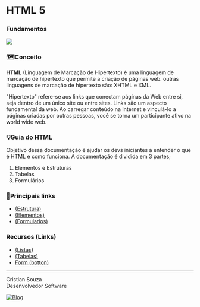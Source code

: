 # <h1>HTML 5

### Fundamentos

<div>
    <img align="center alt="html5" src="https://img.shields.io/badge/HTML5-E34F26?style=for-the-badge&logo=html5&logoColor=white">
</div>

### 🗺️Conceito

<p>
    <b>HTML</b> (Linguagem de Marcação de Hipertexto) é uma linguagem de marcação de hipertexto que permite a criação de páginas web. outras linguagens de marcação de hipertexto são: XHTML e XML.
</p>

<p>
    "Hipertexto" refere-se aos links que conectam páginas da Web entre si, seja dentro de um único site ou entre sites. Links são um aspecto fundamental da web. Ao carregar conteúdo na Internet e vinculá-lo a páginas criadas por outras pessoas, você se torna um participante ativo na world wide web.
</p>

### 💡Guia do HTML

<p>
    Objetivo dessa documentação é ajudar os devs iniciantes a entender o que é HTML e como funciona. A documentação é dividida em 3 partes;
</p>

<ol>
    <li>Elementos e Estruturas</li>
    <li>Tabelas</li>
    <li>Formulários</li>
</ol>

### 🔗Principais links

- [(Estrutura)](https://www.w3schools.com/html/html_basic.asp)
- [(Elementos)](https://developer.mozilla.org/pt-BR/docs/Web/HTML/Element)
- [(Formularios)](https://developer.mozilla.org/pt-BR/docs/Web/HTML/Element#formul%C3%A1rios)


### Recursos (Links)

- [(Listas)](https://www.w3schools.com/html/html_lists.asp)
- [(Tabelas)](https://developer.mozilla.org/pt-BR/docs/Web/HTML/Element/table)
- [Form (botton)](https://www.w3schools.com/tags/tag_button.asp)

---

<p>Cristian Souza <br>
Desenvolvedor Software <br>

[![Blog](https://img.shields.io/badge/GitHub-100000?style=for-the-badge&logo=github&logoColor=white)](https://github.com/cmsoouza)
